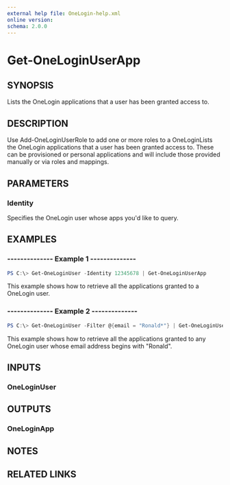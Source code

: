 ```yaml
---
external help file: OneLogin-help.xml
online version: 
schema: 2.0.0
---
```


# Get-OneLoginUserApp

## SYNOPSIS
Lists the OneLogin applications that a user has been granted access to.

## DESCRIPTION
Use Add-OneLoginUserRole to add one or more roles to a OneLoginLists the OneLogin applications that a user has been granted access to. These can be provisioned or personal applications and will include those provided manually or via roles and mappings.

## PARAMETERS
### Identity
Specifies the OneLogin user whose apps you'd like to query.

## EXAMPLES
### --------------  Example 1  --------------

```powershell
PS C:\> Get-OneLoginUser -Identity 12345678 | Get-OneLoginUserApp
```
This example shows how to retrieve all the applications granted to a OneLogin user.

### --------------  Example 2  --------------

```powershell
PS C:\> Get-OneLoginUser -Filter @{email = "Ronald*"} | Get-OneLoginUserApp
```
This example shows how to retrieve all the applications granted to any OneLogin user whose email address begins with "Ronald". 

## INPUTS
### OneLoginUser

## OUTPUTS
### OneLoginApp

## NOTES

## RELATED LINKS
